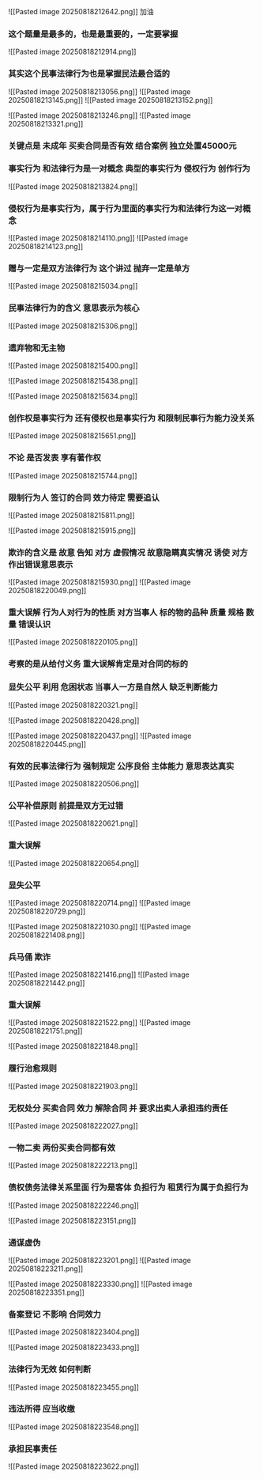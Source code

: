 ![[Pasted image 20250818212642.png]]
加油

### 这个题量是最多的，也是最重要的，一定要掌握
![[Pasted image 20250818212914.png]]

### 其实这个民事法律行为也是掌握民法最合适的
![[Pasted image 20250818213056.png]]
![[Pasted image 20250818213145.png]]
![[Pasted image 20250818213152.png]]


![[Pasted image 20250818213246.png]]
![[Pasted image 20250818213321.png]]
### 关键点是 未成年 买卖合同是否有效 结合案例 独立处置45000元

### 事实行为 和法律行为是一对概念 典型的事实行为 侵权行为  创作行为
![[Pasted image 20250818213824.png]]
### 侵权行为是事实行为，属于行为里面的事实行为和法律行为这一对概念

![[Pasted image 20250818214110.png]]
![[Pasted image 20250818214123.png]]
### 赠与一定是双方法律行为 这个讲过 抛弃一定是单方
![[Pasted image 20250818215034.png]]
### 民事法律行为的含义  意思表示为核心
![[Pasted image 20250818215306.png]]
### 遗弃物和无主物
![[Pasted image 20250818215400.png]]

![[Pasted image 20250818215438.png]]

![[Pasted image 20250818215634.png]]
### 创作权是事实行为 还有侵权也是事实行为 和限制民事行为能力没关系
![[Pasted image 20250818215651.png]]
### 不论 是否发表 享有著作权
![[Pasted image 20250818215744.png]]
### 限制行为人 签订的合同 效力待定 需要追认
![[Pasted image 20250818215811.png]]


![[Pasted image 20250818215915.png]]
### 欺诈的含义是 故意 告知 对方 虚假情况 故意隐瞒真实情况 诱使 对方 作出错误意思表示
![[Pasted image 20250818215930.png]]
![[Pasted image 20250818220049.png]]

### 重大误解  行为人对行为的性质 对方当事人 标的物的品种 质量 规格 数量 错误认识 
![[Pasted image 20250818220105.png]]
### 考察的是从给付义务  重大误解肯定是对合同的标的

### 显失公平  利用 危困状态 当事人一方是自然人  缺乏判断能力
![[Pasted image 20250818220321.png]]

![[Pasted image 20250818220428.png]]

![[Pasted image 20250818220437.png]]
![[Pasted image 20250818220445.png]]
### 有效的民事法律行为  强制规定 公序良俗 主体能力 意思表达真实
![[Pasted image 20250818220506.png]]
### 公平补偿原则 前提是双方无过错
![[Pasted image 20250818220621.png]]
### 重大误解
![[Pasted image 20250818220654.png]]
### 显失公平
![[Pasted image 20250818220714.png]]
![[Pasted image 20250818220729.png]]


![[Pasted image 20250818221030.png]]
![[Pasted image 20250818221408.png]]
### 兵马俑 欺诈
![[Pasted image 20250818221416.png]]
![[Pasted image 20250818221442.png]]
### 重大误解
![[Pasted image 20250818221522.png]]
![[Pasted image 20250818221751.png]]

![[Pasted image 20250818221848.png]]
### 履行治愈规则
![[Pasted image 20250818221903.png]]
### 无权处分 买卖合同 效力 解除合同 并 要求出卖人承担违约责任
![[Pasted image 20250818222027.png]]
### 一物二卖 两份买卖合同都有效
![[Pasted image 20250818222213.png]]
### 债权债务法律关系里面 行为是客体 负担行为  租赁行为属于负担行为 
![[Pasted image 20250818222246.png]]


![[Pasted image 20250818223151.png]]

### 通谋虚伪
![[Pasted image 20250818223201.png]]
![[Pasted image 20250818223211.png]]

![[Pasted image 20250818223330.png]]
![[Pasted image 20250818223351.png]]

### 备案登记 不影响 合同效力
![[Pasted image 20250818223404.png]]

![[Pasted image 20250818223433.png]]
### 法律行为无效 如何判断
![[Pasted image 20250818223455.png]]

### 违法所得 应当收缴
![[Pasted image 20250818223548.png]]
### 承担民事责任
![[Pasted image 20250818223622.png]]

















